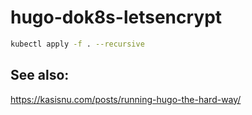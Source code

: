 # hugo-dok8s-letsencrypt

```sh
kubectl apply -f . --recursive
```

See also:
---------

https://kasisnu.com/posts/running-hugo-the-hard-way/
